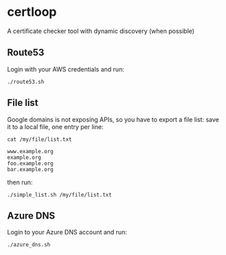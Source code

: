 # certloop
A certificate checker tool with dynamic discovery (when possible)

## Route53
Login with your AWS credentials and run:
```
./route53.sh
```

## File list
Google domains is not exposing APIs, so you have to export a file list:
save it to a local file, one entry per line:

```
cat /my/file/list.txt

www.example.org
example.org
foo.example.org
bar.example.org
```

then run:
```
./simple_list.sh /my/file/list.txt
```

## Azure DNS
Login to your Azure DNS account and run:
```
./azure_dns.sh
```
